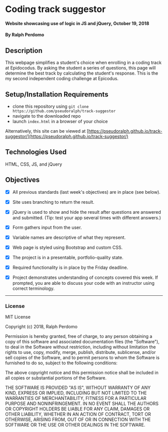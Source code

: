 # Coding track suggestor

#### Website showcasing use of logic in JS and jQuery, October 19, 2018

#### By Ralph Perdomo

## Description
This webpage simplifies a student's choice when enrolling in a coding track at Epidocodus. By asking the student a series of questions, this page will determine the best track by calculating the student's response. This is the my second independent coding challenge at Epicodus.

## Setup/Installation Requirements

* clone this repository using `git clone https://github.com/pseudoralph/track-suggestor`
* navigate to the downloaded repo
* launch `index.html` in a browser of your choice

Alternatively, this site can be viewed at [https://pseudoralph.github.io/track-suggestor/](https://pseudoralph.github.io/track-suggestor/)

## Technologies Used

HTML, CSS, JS, and jQuery

## Objectives
- [x] All previous standards (last week's objectives) are in place (see below).

- [x] Site uses branching to return the result.

- [x] jQuery is used to show and hide the result after questions are answered and submitted. (Tip: test your app several times with different answers.)

- [x] Form gathers input from the user.

- [x] Variable names are descriptive of what they represent.

- [x] Web page is styled using Bootstrap and custom CSS.

- [x] The project is in a presentable, portfolio-quality state.

- [x] Required functionality is in place by the Friday deadline.

- [x] Project demonstrates understanding of concepts covered this week. If prompted, you are able to discuss your code with an instructor using correct terminology.

---

### License

MIT License

Copyright (c) 2018, Ralph Perdomo

Permission is hereby granted, free of charge, to any person obtaining a copy
of this software and associated documentation files (the "Software"), to deal
in the Software without restriction, including without limitation the rights
to use, copy, modify, merge, publish, distribute, sublicense, and/or sell
copies of the Software, and to permit persons to whom the Software is
furnished to do so, subject to the following conditions:

The above copyright notice and this permission notice shall be included in all
copies or substantial portions of the Software.

THE SOFTWARE IS PROVIDED "AS IS", WITHOUT WARRANTY OF ANY KIND, EXPRESS OR
IMPLIED, INCLUDING BUT NOT LIMITED TO THE WARRANTIES OF MERCHANTABILITY,
FITNESS FOR A PARTICULAR PURPOSE AND NONINFRINGEMENT. IN NO EVENT SHALL THE
AUTHORS OR COPYRIGHT HOLDERS BE LIABLE FOR ANY CLAIM, DAMAGES OR OTHER
LIABILITY, WHETHER IN AN ACTION OF CONTRACT, TORT OR OTHERWISE, ARISING FROM,
OUT OF OR IN CONNECTION WITH THE SOFTWARE OR THE USE OR OTHER DEALINGS IN THE
SOFTWARE.
